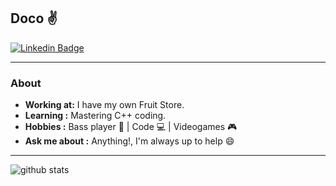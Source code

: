 ## Doco :v:
[![Linkedin Badge](https://img.shields.io/badge/LinkedIn-0077B5?style=for-the-badge&logo=linkedin&logoColor=white)](https://www.linkedin.com/in/vgrajanda/)

---------------------------------------------------------------------------------------------------------------------------------------------------------------------------------
### About
-  **Working at:** I have my own Fruit Store.
-  **Learning :** Mastering C++ coding.
-  **Hobbies :** Bass player :guitar: | Code 💻 | Videogames 🎮
-  **Ask me about :** Anything!, I'm always up to help :smile:

---------------------------------------------------------------------------------------------------------------------------------------------------------------------------------

![github stats](https://github-readme-stats.vercel.app/api?username=vgrajanda&show_icons=true)
